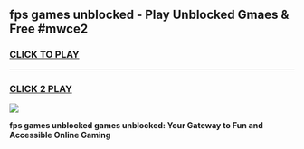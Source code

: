
## fps games unblocked - Play Unblocked Gmaes & Free #mwce2
<h3>
<a href="https://news.freeplayer.one?title=fps_games_unblocked&ref=03M">CLICK TO PLAY</a></h3>
<hr>

<h3>
<a href="https://news.freeplayer.one?title=fps_games_unblocked&ref=03M">CLICK 2 PLAY</a>
  
</h3>

<a href="https://news.freeplayer.one?title=fps_games_unblocked&ref=03M"><img src="https://clearcache.store/games.png"></a>


**fps games unblocked games unblocked: Your Gateway to Fun and Accessible Online Gaming**
